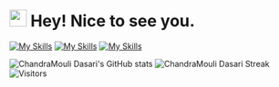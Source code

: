 #  <img src="https://emojis.slackmojis.com/emojis/images/1531849430/4246/blob-sunglasses.gif?1531849430" width="30"/> Hey! Nice to see you.
<!-- - 👀 I’m interested in ...
- 🌱 I’m currently learning ...
- 💞️ I’m looking to collaborate on ...
- 📫 How to reach me ... -->
[![My Skills](https://skills.thijs.gg/icons?i=python,kotlin,mysql&theme=dark)](https://skills.thijs.gg)
[![My Skills](https://skills.thijs.gg/icons?i=aws,azure&theme=dark)](https://skills.thijs.gg)
[![My Skills](https://skills.thijs.gg/icons?i=androidstudio,&theme=dark)](https://skills.thijs.gg)

![ChandraMouli Dasari's GitHub stats](https://github-readme-stats.vercel.app/api?username=chandramoulidasari&theme=merko&show_icons=true)
![ChandraMouli Dasari Streak](https://github-readme-streak-stats.herokuapp.com?user=chandramoulidasari&theme=merko&date_format=%5BY.%5Dn.j)
![Visitors](https://visitor-badge.glitch.me/badge?page_id=chandramoulidasari.chandramoulidasari) 

<!-- 
[![PRs Welcome](https://img.shields.io/badge/PRs-welcome-brightgreen.svg?style=flat&logo=github)](https://github.com/chandramoulidasari) [![Open Source Love](https://badges.frapsoft.com/os/v2/open-source.svg?v=103)](https://github.com/chandramoulidasari)
--->
